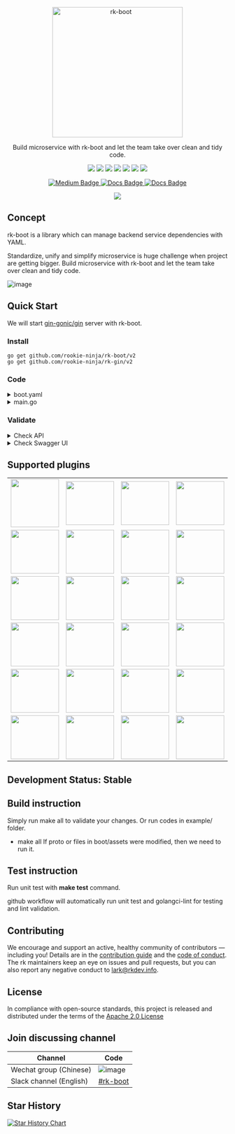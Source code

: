 <p align="center">
  <a href="https://rkdev.info"><img src="docs/img/rk-boot-logo.png" alt="rk-boot" width="298" /></a> 
</p>
<p align="center">
  Build microservice with rk-boot and let the team take over clean and tidy code.
</p>
<p align="center">
 <a href="https://github.com/rookie-ninja/rk-boot/actions/workflows/ci.yml"><img src="https://github.com/rookie-ninja/rk-boot/actions/workflows/ci.yml/badge.svg"></a>
 <a href="https://codecov.io/gh/rookie-ninja/rk-boot"><img src="https://codecov.io/gh/rookie-ninja/rk-boot/branch/master/graph/badge.svg?token=BZ6KWGAXNP"></a>
 <a href="https://goreportcard.com/report/github.com/rookie-ninja/rk-boot"><img src="https://goreportcard.com/badge/github.com/rookie-ninja/rk-boot"></a>
 <a href="https://sourcegraph.com/github.com/rookie-ninja/rk-boot?badge"><img src="https://sourcegraph.com/github.com/rookie-ninja/rk-boot/-/badge.svg"></a>
 <a href="https://godoc.org/github.com/rookie-ninja/rk-boot"><img src="https://godoc.org/github.com/rookie-ninja/rk-boot?status.svg"></a>
 <a href="https://github.com/rookie-ninja/rk-boot/releases"><img src="https://img.shields.io/github/release/rookie-ninja/rk-boot.svg?style=flat-square"></a>
 <a href="https://opensource.org/licenses/Apache-2.0"><img src="https://img.shields.io/badge/License-Apache%202.0-blue.svg"></a>
<p>

<div id="badges" align="center">
  <a href="https://medium.com/@pointgoal">
    <img src="https://img.shields.io/badge/Medium-12100E?style=for-the-badge&logo=medium&logoColor=white" alt="Medium Badge"/>
  </a>
  <a href="https://rkdev.info">
    <img src="https://img.shields.io/badge/Official Site-blue?logo=mdbook&logoColor=white&style=for-the-badge" alt="Docs Badge"/>
  </a>
  <a href="https://rk-syz1767.slack.com/">
    <img src="https://img.shields.io/badge/Slack-4A154B?style=for-the-badge&logo=slack&logoColor=white" alt="Docs Badge"/>
  </a>
</div>

<p align="center">
 <a href=""><img src="docs/img/rk-op.gif"></a>
<p>

## Concept
rk-boot is a library which can manage backend service dependencies with YAML.

Standardize, unify and simplify microservice is huge challenge when project are getting bigger. Build microservice with rk-boot and let the team take over clean and tidy code.

![image](docs/img/boot-arch.png)

## Quick Start
We will start [gin-gonic/gin](https://github.com/gin-gonic/gin) server with rk-boot.

### Install 

```shell
go get github.com/rookie-ninja/rk-boot/v2
go get github.com/rookie-ninja/rk-gin/v2
```

### Code

<details>
  <summary>boot.yaml</summary>

```yaml
---
gin:
  - name: greeter                                          # Required
    port: 8080                                             # Required
    enabled: true                                          # Required
    sw:
      enabled: true                                        # Optional, default: false
```
</details>

<details>
  <summary>main.go</summary>

```go
// Copyright (c) 2021 rookie-ninja
//
// Use of this source code is governed by an Apache-style
// license that can be found in the LICENSE file.

package main

import (
	"context"
	"fmt"
	"github.com/gin-gonic/gin"
	"github.com/rookie-ninja/rk-boot/v2"
	"github.com/rookie-ninja/rk-gin/v2/boot"
	"net/http"
)

// @title Swagger Example API
// @version 1.0
// @description This is a sample rk-demo server.
// @termsOfService http://swagger.io/terms/

// @securityDefinitions.basic BasicAuth

// @contact.name API Support
// @contact.url http://www.swagger.io/support
// @contact.email support@swagger.io

// @license.name Apache 2.0
// @license.url http://www.apache.org/licenses/LICENSE-2.0.html
func main() {
	// Create a new boot instance.
	boot := rkboot.NewBoot()

	// Register handler
	entry := rkgin.GetGinEntry("greeter")
	entry.Router.GET("/v1/greeter", Greeter)

	// Bootstrap
	boot.Bootstrap(context.TODO())

	boot.WaitForShutdownSig(context.TODO())
}

// Greeter handler
// @Summary Greeter
// @Id 1
// @Tags Hello
// @version 1.0
// @Param name query string true "name"
// @produce application/json
// @Success 200 {object} GreeterResponse
// @Router /v1/greeter [get]
func Greeter(ctx *gin.Context) {
	ctx.JSON(http.StatusOK, &GreeterResponse{
		Message: fmt.Sprintf("Hello %s!", ctx.Query("name")),
	})
}

type GreeterResponse struct {
	Message string
}
```
</details>

### Validate

<details>
  <summary>Check API</summary>

```shell script
$ go run main.go

$ curl -X GET localhost:8080/v1/greeter?name=rk-dev
{"Message":"Hello rk-dev!"}

$ curl -X GET localhost:8080/rk/v1/ready
{
  "ready": true
}

$ curl -X GET localhost:8080/rk/v1/alive
{
  "alive": true
}
```
</details>

<details>
  <summary>Check Swagger UI</summary>

Swagger UI: [http://localhost:8080/sw](http://localhost:8080/sw)

![image](example/web/gin/docs/img/simple-sw.png)
</details>

## Supported plugins
<table>
    <tr>
        <td align="center" valign="middle"><a href="https://rkdocs.mofcloud.com/getting-started/web/gin/" target="_blank"><img src="https://rk.mofcloud.com/images/grpc.svg" width="110" valign="middle" /></a></td>
        <td align="center" valign="middle"><a href="https://rkdocs.mofcloud.com/getting-started/web/grpc/" target="_blank"><img src="https://rk.mofcloud.com/images/gin.svg" width="110" height="100" valign="middle" /></a></td>
        <td align="center" valign="middle"><a href="https://rkdocs.mofcloud.com/getting-started/web/echo/" target="_blank"><img src="https://rk.mofcloud.com/images/echo.svg" width="110" height="100" valign="middle" /></a></td>
        <td align="center" valign="middle"><a href="https://rkdocs.mofcloud.com/getting-started/web/gf/" target="_blank"><img src="https://rk.mofcloud.com/images/goframe.svg" width="110" height="100" valign="middle" /></a></td>
        <td align="center" valign="middle"><a href="https://rkdocs.mofcloud.com/getting-started/web/fiber/" target="_blank"><img src="https://rk.mofcloud.com/images/fiber.svg" width="110" height="100" valign="middle" /></a></td>
    </tr>
    <tr>
        <td align="center" valign="middle"><a href="https://rkdocs.mofcloud.com/getting-started/web/zero/" target="_blank"><img src="https://www.rk.mofcloud.com/images/go-zero.svg" width="110" height="100" valign="middle" /></a></td>
        <td align="center" valign="middle"><a href="https://rkdocs.mofcloud.com/getting-started/web/mux/" target="_blank"><img src="https://rk.mofcloud.com/images/mux.svg" width="110" height="100" valign="middle" /></a></td>
        <td align="center" valign="middle"><a href="https://rkdocs.mofcloud.com/getting-started/database/mysql/" target="_blank"><img src="https://rk.mofcloud.com/images/mysql.svg" width="110" height="100" valign="middle" /></a></td>
        <td align="center" valign="middle"><a href="https://rkdocs.mofcloud.com/getting-started/database/sqlite/" target="_blank"><img src="https://rk.mofcloud.com/images/sqlite.svg" width="110" height="100" valign="middle" /></a></td>
        <td align="center" valign="middle"><a href="https://rkdocs.mofcloud.com/getting-started/database/sqlserver/" target="_blank"><img src="https://rk.mofcloud.com/images/sqlserver.svg" width="110" height="100" valign="middle" /></a></td>
    </tr>
    <tr>
        <td align="center" valign="middle"><a href="https://rkdocs.mofcloud.com/rk-boot/getting-started/database/postgres/" target="_blank"><img src="https://rk.mofcloud.com/images/postgresql.svg" width="110" height="100" valign="middle" /></a></td>
        <td align="center" valign="middle"><a href="https://rkdocs.mofcloud.com/rk-boot/getting-started/database/clickhouse/" target="_blank"><img src="https://rk.mofcloud.com/images/clickhouse.svg" width="110" height="100" valign="middle" /></a></td>
        <td align="center" valign="middle"><a href="https://rkdocs.mofcloud.com/rk-boot/getting-started/database/mongodb/" target="_blank"><img src="https://rk.mofcloud.com/images/mongodb.svg" width="110" height="100" valign="middle" /></a></td>
        <td align="center" valign="middle"><a href="https://rkdocs.mofcloud.com/rk-boot/getting-started/database/redis/" target="_blank"><img src="https://rk.mofcloud.com/images/redis.svg" width="110" height="100" valign="middle" /></a></td>
        <td align="center" valign="middle"><a href="https://github.com/rookie-ninja/rk-cloud" target="_blank"><img src="https://rk.mofcloud.com/images/aws.svg" width="110" height="100" valign="middle" /></a></td>
    </tr>
    <tr>
        <td align="center" valign="middle"><a href="https://github.com/rookie-ninja/rk-cloud" target="_blank"><img src="https://rk.mofcloud.com/images/tencentcloud.svg" width="110" height="100" valign="middle" /></a></td>
        <td align="center" valign="middle"><a href="https://rkdocs.mofcloud.com/user-guide/gin/basic/swagger-ui/" target="_blank"><img src="https://rk.mofcloud.com/images/swagger.svg" width="110" height="100" valign="middle" /></a></td>
        <td align="center" valign="middle"><a href="https://rkdocs.mofcloud.com/user-guide/gin/basic/prometheus-client/" target="_blank"><img src="https://rk.mofcloud.com/images/prom.svg" width="110" height="100" valign="middle" /></a></td>
        <td align="center" valign="middle"><a href="https://rkdocs.mofcloud.com/user-guide/gin/basic/docs-ui/" target="_blank"><img src="https://rk.mofcloud.com/images/rapi.svg" width="110" height="100" valign="middle" /></a></td>
        <td align="center" valign="middle"><a href="https://rkdocs.mofcloud.com/user-guide/gin/basic/pprof/" target="_blank"><img src="https://rk.mofcloud.com/images/pprof.svg" width="110" height="100" valign="middle" /></a></td>
    </tr>
    <tr>
        <td align="center" valign="middle"><a href="https://rkdocs.mofcloud.com/user-guide/gin/advanced/config/" target="_blank"><img src="https://rk.mofcloud.com/images/viper.svg" width="110" height="100" valign="middle" /></a></td>
        <td align="center" valign="middle"><a href="https://rkdocs.mofcloud.com/user-guide/gin/advanced/logging/" target="_blank"><img src="https://rk.mofcloud.com/images/zap.svg" width="110" height="100" valign="middle" /></a></td>
        <td align="center" valign="middle"><a href="https://rkdocs.mofcloud.com/user-guide/gin/advanced/tls/" target="_blank"><img src="https://rk.mofcloud.com/images/tls.svg" width="110" height="100" valign="middle" /></a></td>
        <td align="center" valign="middle"><a href="https://rkdocs.mofcloud.com/user-guide/gin/basic/middleware-gzip/" target="_blank"><img src="https://rk.mofcloud.com/images/gzip.svg" width="110" height="100" valign="middle" /></a></td>
        <td align="center" valign="middle"><a href="https://rkdocs.mofcloud.com/user-guide/gin/basic/middleware-timeout/" target="_blank"><img src="https://rk.mofcloud.com/images/timeout.svg" width="110" height="100" valign="middle" /></a></td>
    </tr>
    <tr>
        <td align="center" valign="middle"><a href="https://rkdocs.mofcloud.com/user-guide/gin/basic/middleware-csrf/" target="_blank"><img src="https://rk.mofcloud.com/images/csrf.svg" width="110" height="100" valign="middle" /></a></td>
        <td align="center" valign="middle"><a href="https://rkdocs.mofcloud.com/user-guide/gin/basic/middleware-cors/" target="_blank"><img src="https://rk.mofcloud.com/images/cors.svg" width="110" height="100" valign="middle" /></a></td>
        <td align="center" valign="middle"><a href="https://rkdocs.mofcloud.com/user-guide/gin/basic/middleware-jwt/" target="_blank"><img src="https://rk.mofcloud.com/images/jwt.svg" width="110" height="100" valign="middle" /></a></td>
        <td align="center" valign="middle"><a href="https://rkdocs.mofcloud.com/user-guide/gin/basic/middleware-auth/" target="_blank"><img src="https://rk.mofcloud.com/images/auth.svg" width="110" height="100" valign="middle" /></a></td>
        <td align="center" valign="middle"><a href="https://rkdocs.mofcloud.com/user-guide/gin/basic/middleware-tracing/" target="_blank"><img src="https://rk.mofcloud.com/images/trace.svg" width="110" height="100" valign="middle" /></a></td>
    </tr>
</table>

## Development Status: Stable

## Build instruction
Simply run make all to validate your changes. Or run codes in example/ folder.

- make all
  If proto or files in boot/assets were modified, then we need to run it.

## Test instruction
Run unit test with **make test** command.

github workflow will automatically run unit test and golangci-lint for testing and lint validation.

## Contributing
We encourage and support an active, healthy community of contributors &mdash;
including you! Details are in the [contribution guide](CONTRIBUTING.md) and
the [code of conduct](CODE_OF_CONDUCT.md). The rk maintainers keep an eye on
issues and pull requests, but you can also report any negative conduct to
lark@rkdev.info.

## License
In compliance with open-source standards, this project is released and distributed under the terms of the [Apache 2.0 License](LICENSE)

## Join discussing channel
| Channel                 | Code                                             |
|-------------------------|--------------------------------------------------|
| Wechat group (Chinese)  | ![image](docs/img/wechat-group-cn.png)           |
| Slack channel (English) | [#rk-boot](https://rk-syz1767.slack.com/) |

## Star History

[![Star History Chart](https://api.star-history.com/svg?repos=rookie-ninja/rk-boot&type=Date)](https://star-history.com/#rookie-ninja/rk-boot&Date)
